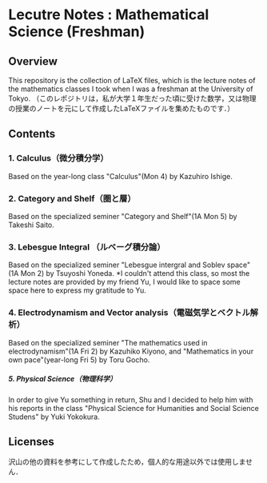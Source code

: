 Lecutre Notes : Mathematical Science (Freshman)
=====

## Overview

This repository is the collection of LaTeX files, which is the lecture notes of the mathematics classes I took when I was a freshman at the University of Tokyo.
（このレポジトリは，私が大学１年生だった頃に受けた数学，又は物理の授業のノートを元にして作成したLaTeXファイルを集めたものです．）

## Contents

### 1. Calculus（微分積分学）

Based on the year-long class "Calculus"(Mon 4) by Kazuhiro Ishige.

### 2. Category and Shelf（圏と層）  

Based on the specialized seminer "Category and Shelf"(1A Mon 5) by Takeshi Saito.

### 3. Lebesgue Integral （ルベーグ積分論）

Based on the specialized seminer "Lebesgue intergral and Soblev space"(1A Mon 2) by Tsuyoshi Yoneda. 
*I couldn't attend this class, so most the lecture notes are provided by my friend Yu, I would like to space some space here to express my gratitude to Yu.

### 4. Electrodynamism and Vector analysis（電磁気学とベクトル解析）

Based on the specialized seminer "The mathematics used in electrodynamism"(1A Fri 2) by Kazuhiko Kiyono, and "Mathematics in your own pace"(year-long Fri 5) by Toru Gocho.

##### 5. Physical Science（物理科学）

In order to give Yu something in return, Shu and I decided to help him with his reports in the class "Physical Science for Humanities and Social Science Studens" by Yuki Yokokura.

## Licenses

沢山の他の資料を参考にして作成したため，個人的な用途以外では使用しません．
